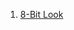 1. [8-Bit Look](http://cgi.tutsplus.com/tutorials/quick-tip-create-an-8-bit-style-in-after-effects--ae-29251)